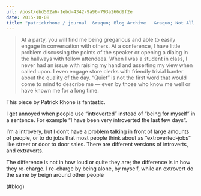 ```yaml
---
url: /post/ebd502a6-1ebd-4342-9a96-793a266d9f2e
date: 2015-10-08
title: "patrickrhone / journal  &raquo; Blog Archive   &raquo; Not All Introverts Are Quiet"
---
```


> At a party, you will find me being gregarious and able to easily engage in conversation with others. At a conference, I have little problem discussing the points of the speaker or opening a dialog in the hallways with fellow attendees. When I was a student in class, I never had an issue with raising my hand and asserting my view when called upon. I even engage store clerks with friendly trivial banter about the quality of the day. “Quiet” is not the first word that would come to mind to describe me — even by those who know me well or have known me for a long time. 



This piece by Patrick Rhone is fantastic.



I get annoyed when people use &#8220;introverted&#8221; instead of &#8220;being for myself&#8221; in a sentence. For example &#8220;I have been very introverted the last few days&#8221;.



I&#8217;m a introvery, but I don&#8217;t have a problem talking in front of large amounts of people, or to do jobs that most people think about as &#8220;extroverted-jobs&#8221; like street or door to door sales. There are different versions of introverts, and extraverts.



The difference is not in how loud or quite they are; the difference is in how they re-charge. I re-charge by being alone, by myself, while an extrovert do the same by beign around other people



(#blog)